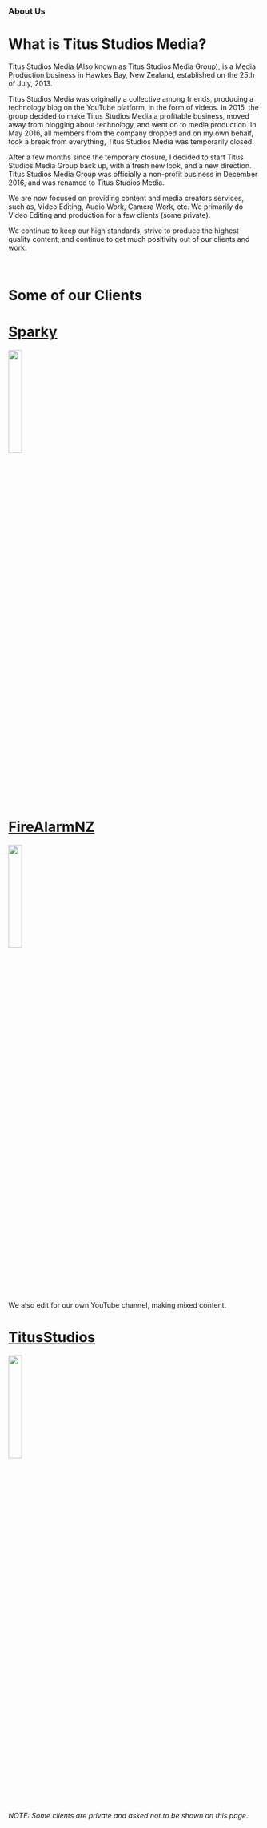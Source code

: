 ### About Us

# What is **Titus Studios Media?**

Titus Studios Media (Also known as Titus Studios Media Group), is a Media Production business in Hawkes Bay, New Zealand, established on the 25th of July, 2013.

Titus Studios Media was originally a collective among friends, producing a technology blog on the YouTube platform, in the form of videos. In 2015, the group decided to make Titus Studios Media a profitable business, moved away from blogging about technology, and went on to media production. In May 2016, all members from the company dropped and on my own behalf, took a break from everything, Titus Studios Media was temporarily closed. 

After a few months since the temporary closure, I decided to start Titus Studios Media Group back up, with a fresh new look, and a new direction. Titus Studios Media Group was officially a non-profit business in December 2016, and was renamed to Titus Studios Media. 

We are now focused on providing content and media creators services, such as, Video Editing, Audio Work, Camera Work, etc. We primarily do Video Editing and production for a few clients (some private).

We continue to keep our high standards, strive to produce the highest quality content, and continue to get much positivity out of our clients and work. 

<br>

# Some of our Clients

# [Sparky](https://www.youtube.com/channel/UCuoeboTy1Sdr-IBDPPygsJQ)
<img src="https://i.imgur.com/KLSzAuE.jpg" width="23%">

# [FireAlarmNZ](https://www.youtube.com/channel/UC9IZqHPuyd89IlbGmYWj1aw)
<img src="https://i.imgur.com/DOln47z.jpg" width="23%">

We also edit for our own YouTube channel, making mixed content.

# [TitusStudios](https://www.youtube.com/channel/UC3HWf_aR5xBSLf5c0PhofnA)
<img src="https://i.imgur.com/Kj01iOH.png" width="23%">

*NOTE: Some clients are private and asked not to be shown on this page.*
